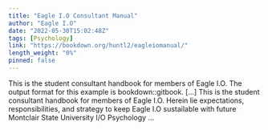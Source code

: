 ```yaml
---
title: "Eagle I.O Consultant Manual"
author: "Eagle I.O"
date: "2022-05-30T15:02:48Z"
tags: [Psychology]
link: "https://bookdown.org/huntl2/eagleiomanual/"
length_weight: "0%"
pinned: false
---
```


This is the student consultant handbook for members of Eagle I.O. The output format for this example is bookdown::gitbook. [...] This is the student consultant handbook for members of Eagle I.O. Herein lie expectations, responsibilities, and strategy to keep Eagle I.O sustailable with future Montclair State University I/O Psychology ...
